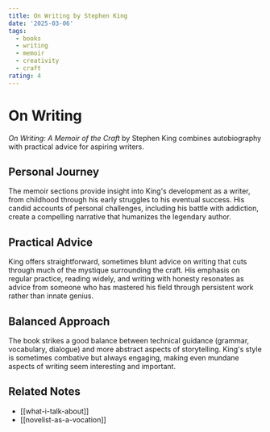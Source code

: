 ```yaml
---
title: On Writing by Stephen King
date: '2025-03-06'
tags:
  - books
  - writing
  - memoir
  - creativity
  - craft
rating: 4
---
```


# On Writing

*On Writing: A Memoir of the Craft* by Stephen King combines autobiography with practical advice for aspiring writers.

## Personal Journey

The memoir sections provide insight into King's development as a writer, from childhood through his early struggles to his eventual success. His candid accounts of personal challenges, including his battle with addiction, create a compelling narrative that humanizes the legendary author.

## Practical Advice

King offers straightforward, sometimes blunt advice on writing that cuts through much of the mystique surrounding the craft. His emphasis on regular practice, reading widely, and writing with honesty resonates as advice from someone who has mastered his field through persistent work rather than innate genius.

## Balanced Approach

The book strikes a good balance between technical guidance (grammar, vocabulary, dialogue) and more abstract aspects of storytelling. King's style is sometimes combative but always engaging, making even mundane aspects of writing seem interesting and important.

## Related Notes

- [[what-i-talk-about]]
- [[novelist-as-a-vocation]]
